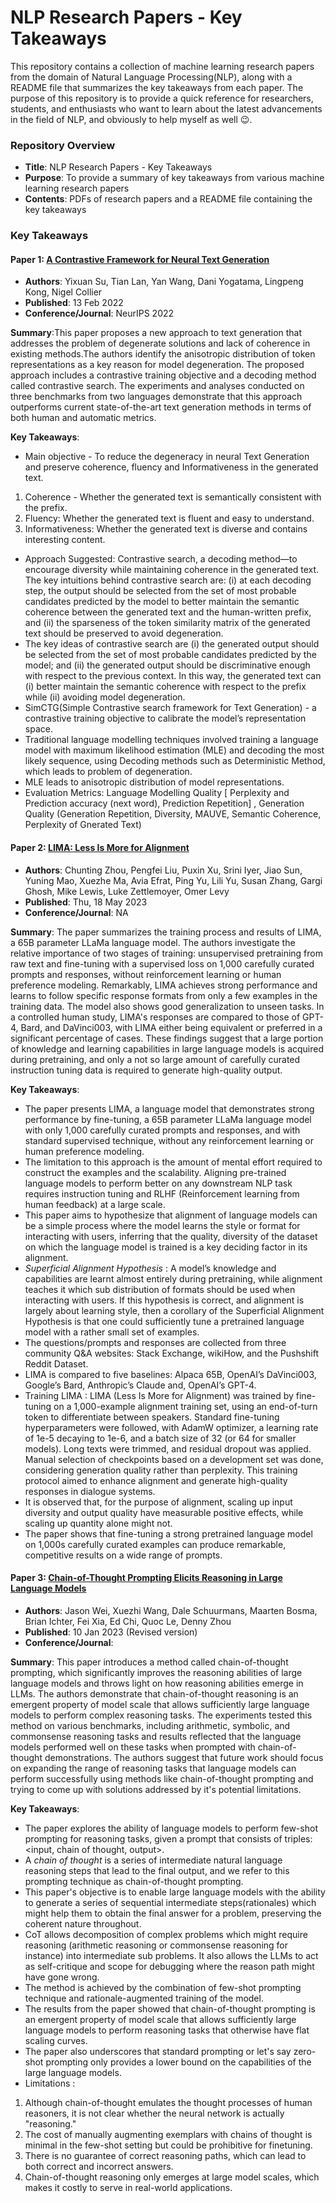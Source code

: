 # NLP Research Papers - Key Takeaways

This repository contains a collection of machine learning research papers from the domain of Natural Language Processing(NLP), along with a README file that summarizes the key takeaways from each paper. The purpose of this repository is to provide a quick reference for researchers, students, and enthusiasts who want to learn about the latest advancements in the field of NLP, and obviously to help myself as well :wink:.


### Repository Overview

- **Title**: NLP Research Papers - Key Takeaways
- **Purpose**: To provide a summary of key takeaways from various machine learning research papers
- **Contents**: PDFs of research papers and a README file containing the key takeaways

### Key Takeaways

#### Paper 1: [A Contrastive Framework for Neural Text Generation](https://arxiv.org/abs/2202.06417)

- **Authors**: Yixuan Su, Tian Lan, Yan Wang, Dani Yogatama, Lingpeng Kong, Nigel Collier
- **Published**: 13 Feb 2022
- **Conference/Journal**: NeurIPS 2022

**Summary**:This paper proposes a new approach to text generation that addresses the problem of degenerate solutions and lack of coherence in existing methods.The authors identify the anisotropic distribution of token representations as a key reason for model degeneration. The proposed approach includes a contrastive training objective and a decoding method called contrastive search. The experiments and analyses conducted on three benchmarks from two languages demonstrate that this approach outperforms current state-of-the-art text generation methods in terms of both human and automatic metrics.

**Key Takeaways**:

- Main objective - To reduce the degeneracy in neural Text Generation and preserve coherence, fluency and Informativeness in the generated text.
1. Coherence - Whether the generated text is semantically consistent with the prefix.
2. Fluency: Whether the generated text is fluent and easy to understand.
3. Informativeness: Whether the generated text is diverse and contains interesting content.
- Approach Suggested: Contrastive search, a decoding method—to encourage diversity while maintaining coherence in the generated text. The key intuitions behind contrastive search are: (i) at each decoding step, the output should be selected from the set of most probable candidates predicted by the model to better maintain the semantic coherence between the generated text and the human-written prefix, and (ii) the sparseness of the token similarity matrix of the generated text should be preserved to avoid degeneration.
- The key ideas of contrastive search are (i) the generated output should be selected from the set of most probable candidates predicted by the model; and (ii) the generated output should be discriminative enough with respect to the previous context. In this way, the generated text can (i) better maintain the semantic coherence with respect to the prefix while (ii) avoiding model degeneration.
- SimCTG(Simple Contrastive search framework for Text Generation) - a contrastive training objective to calibrate the model’s representation space.
- Traditional language modelling techniques involved training a language model with maximum likelihood estimation (MLE) and decoding the most likely sequence, using Decoding methods such as Deterministic Method, which leads to problem of degeneration.
- MLE leads to anisotropic distribution of model representations.
- Evaluation Metrics: Language Modelling Quality [ Perplexity and Prediction accuracy (next word), Prediction Repetition] , Generation Quality (Generation Repetition, Diversity, MAUVE, Semantic Coherence, Perplexity of Gnerated Text)

#### Paper 2: [LIMA: Less Is More for Alignment](https://arxiv.org/abs/2305.11206)

- **Authors**: Chunting Zhou, Pengfei Liu, Puxin Xu, Srini Iyer, Jiao Sun, Yuning Mao, Xuezhe Ma, Avia Efrat, Ping Yu, Lili Yu, Susan Zhang, Gargi Ghosh, Mike Lewis, Luke Zettlemoyer, Omer Levy
- **Published**: Thu, 18 May 2023
- **Conference/Journal**: NA

**Summary**: The paper summarizes the training process and results of LIMA, a 65B parameter LLaMa language model. The authors investigate the relative importance of two stages of training: unsupervised pretraining from raw text and fine-tuning with a supervised loss on 1,000 carefully curated prompts and responses, without reinforcement learning or human preference modeling. Remarkably, LIMA achieves strong performance and learns to follow specific response formats from only a few examples in the training data. The model also shows good generalization to unseen tasks. In a controlled human study, LIMA's responses are compared to those of GPT-4, Bard, and DaVinci003, with LIMA either being equivalent or preferred in a significant percentage of cases. These findings suggest that a large portion of knowledge and learning capabilities in large language models is acquired during pretraining, and only a not so large amount of carefully curated instruction tuning data  is required to generate high-quality output.

**Key Takeaways**:

- The paper presents LIMA, a language model that demonstrates strong performance by fine-tuning, a 65B parameter LLaMa language model with only 1,000 carefully curated prompts and responses, and with standard supervised technique, without any reinforcement learning or human preference modeling.
- The limitation to this approach is the amount of mental effort required to construct the examples and the scalability.
Aligning pre-trained language models to perform better on any downstream NLP task requires instruction tuning and RLHF (Reinforcement learning from human feedback) at a large scale.
- This paper aims to hypothesize that alignment of language models can be a simple process where the model learns the style or format for interacting with users, inferring that the quality, diversity of the dataset on which the language model is trained is a key deciding factor in its alignment.
- *Superficial Alignment Hypothesis* : A model’s knowledge and capabilities are learnt almost entirely during pretraining, while alignment teaches it which sub distribution of formats should be used when interacting with users. If this hypothesis is correct, and alignment is largely about learning style, then a corollary of the Superficial Alignment Hypothesis is that one could sufficiently tune a pretrained language model with a rather small set of examples.
- The questions/prompts and responses are collected from three community Q&A websites: Stack Exchange, wikiHow, and the Pushshift Reddit Dataset.
- LIMA is compared to five baselines: Alpaca 65B, OpenAI’s DaVinci003, Google’s Bard, Anthropic’s Claude and, OpenAI’s GPT-4.
- Training LIMA : LIMA (Less Is More for Alignment) was trained by fine-tuning on a 1,000-example alignment training set, using an end-of-turn token to differentiate between speakers. Standard fine-tuning hyperparameters were followed, with AdamW optimizer, a learning rate of 1e-5 decaying to 1e-6, and a batch size of 32 (or 64 for smaller models). Long texts were trimmed, and residual dropout was applied. Manual selection of checkpoints based on a development set was done, considering generation quality rather than perplexity. This training protocol aimed to enhance alignment and generate high-quality responses in dialogue systems.
- It is observed that, for the purpose of alignment, scaling up input diversity and output quality have measurable positive effects, while scaling up quantity alone might not.
- The paper shows that fine-tuning a strong pretrained language model on 1,000s carefully curated examples can produce remarkable, competitive results on a wide range of prompts.


#### Paper 3: [Chain-of-Thought Prompting Elicits Reasoning in Large Language Models](https://arxiv.org/abs/2201.11903)

- **Authors**: Jason Wei, Xuezhi Wang, Dale Schuurmans, Maarten Bosma, Brian Ichter, Fei Xia, Ed Chi, Quoc Le, Denny Zhou
- **Published**: 10 Jan 2023 (Revised version)
- **Conference/Journal**: 

**Summary**: This paper introduces a method called chain-of-thought prompting, which significantly improves the reasoning abilities of large language models and throws light on how reasoning abilities emerge in LLMs. The authors demonstrate that chain-of-thought reasoning is an emergent property of model scale that allows sufficiently large language models to perform complex reasoning tasks. The experiments tested this method on various benchmarks, including arithmetic, symbolic, and commonsense reasoning tasks and results reflected that the language models performed well on these tasks when prompted with chain-of-thought demonstrations. The authors suggest that future work should focus on expanding the range of reasoning tasks that language models can perform successfully using methods like chain-of-thought prompting and trying to come up with solutions addressed by it's potential limitations.

**Key Takeaways**:

- The paper explores the ability of language models to perform few-shot prompting for reasoning tasks, given a prompt that consists of triples: <input, chain of thought, output>.
- A *chain of thought* is a series of intermediate natural language reasoning steps that lead to the final output, and we refer to this prompting technique as chain-of-thought prompting.
- This paper's objective is to enable large language models with the ability to generate a series of sequential intermediate steps(rationales) which might help them to obtain the final answer for a problem, preserving the coherent nature throughout.
- CoT allows decomposition of complex problems which might require reasoning (arithmetic reasoning or commonsense reasoning for instance) into intermediate sub problems. It also allows the LLMs to act as self-critique and scope for debugging where the reason path might have gone wrong.
- The method is achieved by the combination of few-shot prompting technique and rationale-augmented training of the model.
- The results from the paper showed that chain-of-thought prompting is an emergent property of model scale that allows sufficiently large language models to perform reasoning tasks that otherwise have flat scaling curves.
- The paper also underscores that standard prompting or let's say zero-shot prompting only provides a lower bound on the capabilities of the large language models.
- Limitations :
1. Although chain-of-thought emulates the thought processes of human reasoners, it is not clear whether the neural network is actually "reasoning."
2. The cost of manually augmenting exemplars with chains of thought is minimal in the few-shot setting but could be prohibitive for finetuning.
3. There is no guarantee of correct reasoning paths, which can lead to both correct and incorrect answers.
4. Chain-of-thought reasoning only emerges at large model scales, which makes it costly to serve in real-world applications.
